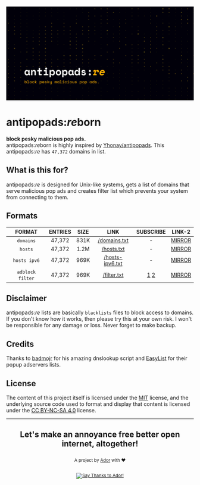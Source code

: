 ![Cover](https://github.com/AdroitAdorKhan/antipopads-re/raw/master/assets/image/apare_cover.png)

<div align="left">
  <h1>antipopads:<i>re</i>born</h1>
</div>

<div align="left">
  <strong>block pesky malicious pop ads. </strong>
</div>
<div align="left">
  antipopads:<i>re</i>born is highly inspired by <a href="https://github.com/Yhonay/antipopads">Yhonay/antipopads</a>. This antipopads:<i>re</i> has <code>47,372</code> domains in list.
</div>

## What is this for?

antipopads:<i>re</i> is designed for Unix-like systems, gets a list of domains that serve malicious pop ads and creates filter list which prevents your system from connecting to them.

## Formats

| FORMAT | ENTRIES | SIZE | LINK | SUBSCRIBE | LINK-2 |
|:------:|:-------:|:----:|:----:|:---------:|:------:|
| `domains` | 47,372 | 831K | [/domains.txt](https://github.com/AdroitAdorKhan/antipopads-re/raw/master/formats/domains.txt) | - | [MIRROR](https://antipopads-re.energized.pro/formats/domains.txt) |
| `hosts` | 47,372 | 1.2M | [/hosts.txt](https://github.com/AdroitAdorKhan/antipopads-re/raw/master/formats/hosts.txt) | - | [MIRROR](https://antipopads-re.energized.pro/formats/hosts.txt) |
| `hosts ipv6` | 47,372 | 969K | [/hosts-ipv6.txt](https://github.com/AdroitAdorKhan/antipopads-re/raw/master/formats/hosts-ipv6.txt) | - | [MIRROR](https://antipopads-re.energized.pro/formats/hosts-ipv6.txt) |
| `adblock filter` | 47,372 | 969K | [/filter.txt](https://github.com/AdroitAdorKhan/antipopads-re/raw/master/formats/filter.txt) | [1](https://subscribe.adblockplus.org/?location=https://github.com/AdroitAdorKhan/antipopads-re/raw/master/formats/filter.txt&title=antipopads:re) [2](https://subscribe.adblockplus.org/?location=https://antipopads-re.energized.pro/formats/filter.txt&title=antipopads:re) | [MIRROR](https://antipopads-re.energized.pro/formats/filter.txt) |


## Disclaimer

antipopads:<i>re</i> lists are basically `blacklists` files to block access to domains. If you don't know how it works, then please try this at your own risk. I won't be responsible for any damage or loss. Never forget to make backup.

## Credits

Thanks to [badmojr](https://github.com/badmojr) for his amazing dnslookup script and [EasyList](https://github.com/easylist/easylist) for their popup adservers lists.

## License

The content of this project itself is licensed under the [MIT](https://github.com/AdroitAdorKhan/antipopads-re/blob/master/LICENSE) license, and the underlying source code used to format and display that content is licensed under the [CC BY-NC-SA 4.0](https://creativecommons.org/licenses/by-nc-sa/4.0/) license.

---

<div align="center">
  <h2>Let's make an annoyance free better open internet, altogether!</h2>
  <sub>A project by <a href="https://t.me/AdroitAdorKhan" target="_blank">Ador</a> with ❤<pub>
  <br><br><a href="https://saythanks.io/to/AdroitAdorKhan"><img src="https://img.shields.io/badge/Say%20Thanks-Ador-1EAEDB.svg"
                                                                alt="Say Thanks to Ador!" /></a>
</div>
